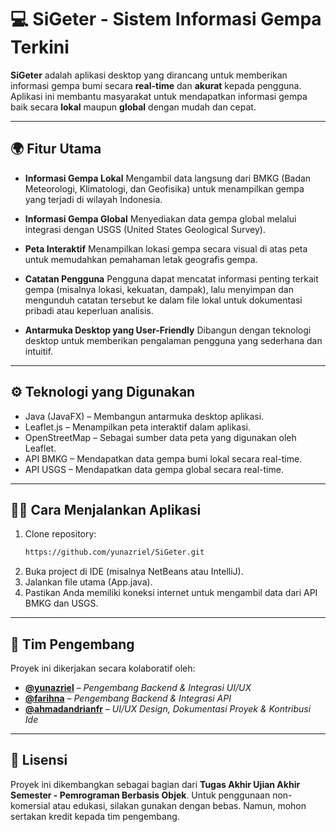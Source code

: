 # 💻 SiGeter - Sistem Informasi Gempa Terkini

**SiGeter** adalah aplikasi desktop yang dirancang untuk memberikan informasi gempa bumi secara **real-time** dan **akurat** kepada pengguna. Aplikasi ini membantu masyarakat untuk mendapatkan informasi gempa baik secara **lokal** maupun **global** dengan mudah dan cepat.

---

## 🌍 Fitur Utama

- **Informasi Gempa Lokal** 
  Mengambil data langsung dari BMKG (Badan Meteorologi, Klimatologi, dan Geofisika) untuk menampilkan gempa yang terjadi di wilayah Indonesia.

- **Informasi Gempa Global**
  Menyediakan data gempa global melalui integrasi dengan USGS (United States Geological Survey).

- **Peta Interaktif**
  Menampilkan lokasi gempa secara visual di atas peta untuk memudahkan pemahaman letak geografis gempa.

- **Catatan Pengguna**
  Pengguna dapat mencatat informasi penting terkait gempa (misalnya lokasi, kekuatan, dampak), lalu menyimpan dan mengunduh catatan tersebut ke dalam file lokal untuk dokumentasi pribadi atau keperluan analisis.

- **Antarmuka Desktop yang User-Friendly**
  Dibangun dengan teknologi desktop untuk memberikan pengalaman pengguna yang sederhana dan intuitif.

---

## ⚙️ Teknologi yang Digunakan

- Java (JavaFX) – Membangun antarmuka desktop aplikasi.
- Leaflet.js – Menampilkan peta interaktif dalam aplikasi.
- OpenStreetMap – Sebagai sumber data peta yang digunakan oleh Leaflet.
- API BMKG – Mendapatkan data gempa bumi lokal secara real-time.
- API USGS – Mendapatkan data gempa global secara real-time.

---

## 👨‍💻 Cara Menjalankan Aplikasi

1. Clone repository:
   ```bash
   https://github.com/yunazriel/SiGeter.git
   ```
2. Buka project di IDE (misalnya NetBeans atau IntelliJ).
3. Jalankan file utama (App.java).
4. Pastikan Anda memiliki koneksi internet untuk mengambil data dari API BMKG dan USGS.

---

## 🤝 Tim Pengembang

Proyek ini dikerjakan secara kolaboratif oleh:

- [**@yunazriel**](https://github.com/Yunazriel) – _Pengembang Backend & Integrasi UI/UX_  
- [**@farihna**](https://github.com/Farihna) – _Pengembang Backend & Integrasi API_  
- [**@ahmadandrianfr**](https://github.com/Matchacookie22) – _UI/UX Design, Dokumentasi Proyek & Kontribusi Ide_
---

## 📄 Lisensi

Proyek ini dikembangkan sebagai bagian dari **Tugas Akhir Ujian Akhir Semester - Pemrograman Berbasis Objek**. Untuk penggunaan non-komersial atau edukasi, silakan gunakan dengan bebas. Namun, mohon sertakan kredit kepada tim pengembang.
